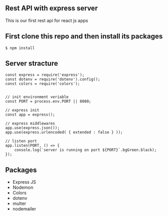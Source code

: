 ## Rest API with express server

This is our first rest api for react js apps

##  First clone this repo and then install its packages

```console
$ npm install
```
## Server stracture

```JS
const express = require('express');
const dotenv = require('dotenv').config();
const colors = require('colors');


// init environment veriable
const PORT = process.env.PORT || 8080;

// express init
const app = express();

// express middlewares
app.use(express.json());
app.use(express.urlencoded( { extended : false } ));

// listen port
app.listen(PORT, () => {
    console.log(`server is running on port ${PORT}`.bgGreen.black);
});

```

## Packages

* Express JS
* Nodemon
* Colors
* dotenv
* multer
* nodemailer
